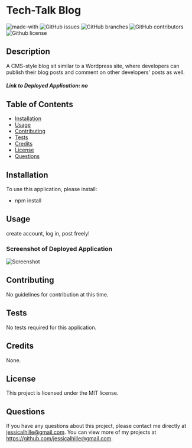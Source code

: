 # Tech-Talk Blog
  ![made-with](https://img.shields.io/badge/Made%20with-CSS,JavaScript,Node.js-1f425f.svg)
  ![GitHub issues](https://img.shields.io/github/issues/jessicalhille@gmail.com/tech-talk)
  ![GitHub branches](https://badgen.net/github/branches/jessicalhille@gmail.com/tech-talk)
  ![GitHub contributors](https://img.shields.io/github/contributors/jessicalhille@gmail.com/tech-talk)
  ![Github license](http://img.shields.io/badge/license-MIT-blue.svg)


  ## Description
  A CMS-style blog sit similar to a Wordpress site, where developers can publish their blog posts and comment on other developers' posts as well.
  ##### Link to Deployed Application: no

  ## Table of Contents
  * [Installation](#installation)
  * [Usage](#usage)
  * [Contributing](#contributing)
  * [Tests](#tests)
  * [Credits](#credits)
  * [License](#license)
  * [Questions](#questions)

  ## Installation
  To use this application, please install:
  * npm install

  ## Usage
  create account, log in, post freely!
  ### Screenshot of Deployed Application
  ![Screenshot](undefined)

  ## Contributing
  No guidelines for contribution at this time.

  ## Tests
  No tests required for this application.

  ## Credits
  None.

  ## License
  This project is licensed under the MIT license.

  ## Questions
  If you have any questions about this project, please contact me directly at jessicalhille@gmail.com.
  You can view more of my projects at https://github.com/jessicalhille@gmail.com.


